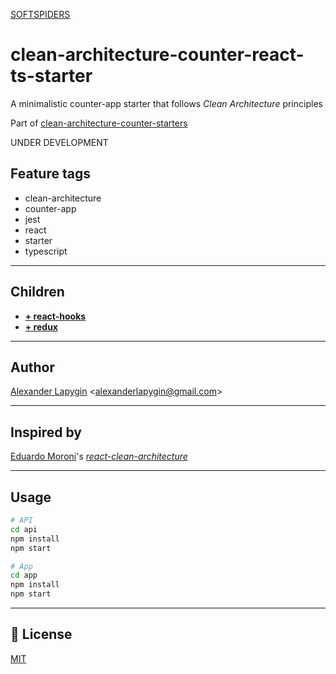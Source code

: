 [SOFTSPIDERS](https://github.com/softspiders/softspiders)

# clean-architecture-counter-react-ts-starter

A minimalistic counter-app starter that follows *Clean Architecture* principles

Part of [clean-architecture-counter-starters](https://github.com/softspiders/clean-architecture-counter-starters/blob/master/README.md)

UNDER DEVELOPMENT

## Feature tags
- clean-architecture
- counter-app
- jest
- react
- starter
- typescript

---
## Children
- [**+ react-hooks**](https://github.com/softspiders/clean-architecture-counter-starters/tree/clean-architecture-counter-react-hooks-ts-starter)
- [**+ redux**](https://github.com/softspiders/clean-architecture-counter-starters/tree/clean-architecture-counter-react-redux-ts-starter)

---
## Author

[Alexander Lapygin](https://github.com/AlexanderLapygin) <<alexanderlapygin@gmail.com>>

---
## Inspired by

[Eduardo Moroni](https://github.com/eduardomoroni)'s [*react-clean-architecture*](https://github.com/eduardomoroni/react-clean-architecture)

---

## Usage

```sh
# API
cd api
npm install
npm start

# App
cd app
npm install
npm start
```

---
## :memo: License
[MIT](./LICENSE)
